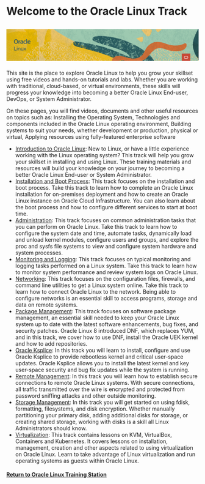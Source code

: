 
# Welcome to the Oracle Linux Track
![](../common/images/OL-1200x200-banner.png)
---
This site is the place to explore Oracle Linux to help you grow your skillset using free videos and hands-on tutorials and labs. Whether you are working with traditional, cloud-based, or virtual environments, these skills will progress your knowledge into becoming a better Oracle Linux End-user, DevOps, or System Administrator.

On these pages, you will find videos, documents and other useful resources on topics such as: Installing the Operating System, Technologies and components included in the Oracle Linux operating environment, Building systems to suit your needs, whether development or production, physical or virtual, Applying resources using fully-featured enterprise software

- [Introduction to Oracle Linux](./intro/intro.md): New to Linux, or have a little experience working with the Linux operating system? This track will help you grow your skillset in installing and using Linux. These training materials and resources will build your knowledge on your journey to becoming a better Oracle Linux End-user or System Administrator.
- [Installation and Boot Process](./inst_boot/inst_boot.md): This track focuses on the installation and boot process. Take this track to learn how to complete an Oracle Linux installation for on-premises deployment and how to create an Oracle Linux instance on Oracle Cloud Infrastructure. You can also learn about the boot process and how to configure different services to start at boot time.
- [Administration](./admin/admin.md): This track focuses on common administration tasks that you can perform on Oracle Linux. Take this track to learn how to configure the system date and time, automate tasks, dynamically load and unload kernel modules, configure users and groups, and explore the proc and sysfs file systems to view and configure system hardware and system processes.
- [Monitoring and Logging](./mon_log/mon_log.md): This track focuses on typical monitoring and logging tasks performed on a Linux system. Take this track to learn how to monitor system performance and review system logs on Oracle Linux.
- [Networking](./network/network.md): This track focuses on the configuration files, firewalls, and command line utilities to get a Linux system online. Take this track to learn how to connect Oracle Linux to the network. Being able to configure networks is an essential skill to access programs, storage and data on remote systems.
- [Package Management](./pkg_mgmt/pkg_mgmt.md): This track focuses on software package management, an essential skill needed to keep your Oracle Linux system up to date with the latest software enhancements, bug fixes, and security patches. Oracle Linux 8 introduced DNF, which replaces YUM, and in this track, we cover how to use DNF, install the Oracle UEK kernel and how to add repositories.
- [Oracle Ksplice](./ksplice/ksplice.md): In this track you will learn to install, configure and use Oracle Ksplice to provide rebootless kernel and critical user-space updates. Oracle Ksplice allows you to install the latest kernel and key user-space security and bug fix updates while the system is running.
- [Remote Management](./rem_mgmt/rem_mgmt.md): In this track you will learn how to establish secure connections to remote Oracle Linux systems. With secure connections, all traffic transmitted over the wire is encrypted and protected from password sniffing attacks and other outside monitoring.
- [Storage Management](./stor_mgmt/stor_mgmt.md): In this track you will get started on using fdisk, formatting, filesystems, and disk encryption. Whether manually partitioning your primary disk, adding additional disks for storage, or creating shared storage, working with disks is a skill all Linux Administrators should know.
- [Virtualization](./virt/virt.md): This track contains lessons on KVM, VirtualBox, Containers and Kubernetes. It covers lessons on installation, management, creation and other aspects related to using virtualization on Oracle Linux. Learn to take advantage of Linux virtualization and run operating systems as guests within Oracle Linux.

#### [Return to Oracle Linux Training Station](../README.md)
